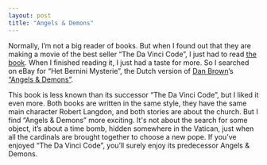```yaml
---
layout: post
title: "Angels & Demons"
---
```


Normally, I’m not a big reader of books. But when I found out that they are making a movie of the best seller “The Da Vinci Code”, I just had to read [the book](http://www.amazon.com/gp/product/0385504209). When I finished reading it, I just had a taste for more. So I searched on eBay for “Het Bernini Mysterie”, the Dutch version of [Dan Brown](http://www.danbrown.com/)’s [“Angels & Demons”](http://www.amazon.com/gp/product/0743275063).

This book is less known than its successor “The Da Vinci Code”, but I liked it even more. Both books are written in the same style, they have the same main character Robert Langdon, and both stories are about the church. But I find “Angels & Demons” more exciting. It's not about the search for some object, it’s about a time bomb, hidden somewhere in the Vatican, just when all the cardinals are brought together to choose a new pope. If you’ve enjoyed “The Da Vinci Code”, you’ll surely enjoy its predecessor Angels & Demons.